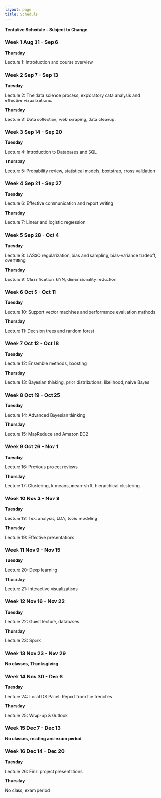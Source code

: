 ```yaml
---
layout: page
title: Schedule
---
```


#### Tentative Schedule - Subject to Change

### Week 1 Aug 31 - Sep 6

**Thursday**

Lecture 1: Introduction and course overview

### Week 2 Sep 7 - Sep 13

**Tuesday**

Lecture 2: The data science process, exploratory data analysis and effective visualizations. 

**Thursday**

Lecture 3: Data collection, web scraping, data cleanup. 

### Week 3 Sep 14 - Sep 20

**Tuesday**

Lecture 4: Introduction to Databases and SQL

**Thursday**

Lecture 5: Probability review, statistical models, bootstrap, cross validation

### Week 4 Sep 21 - Sep 27

**Tuesday**

Lecture 6: Effective communication and report writing

**Thursday**

Lecture 7: Linear and logistic regression


### Week 5 Sep 28 - Oct 4

**Tuesday**

Lecture 8: LASSO regularization, bias and sampling, bias-variance tradeoff, overfitting


**Thursday**

Lecture 9: Classification, kNN, dimensionality reduction

### Week 6 Oct 5 - Oct 11

**Tuesday**

Lecture 10: Support vector machines and performance evaluation methods

**Thursday**

Lecture 11: Decision trees and random forest

### Week 7 Oct 12 - Oct 18

**Tuesday**

Lecture 12: Ensemble methods, boosting

**Thursday**

Lecture 13: Bayesian thinking, prior distributions, likelihood, naive Bayes

### Week 8 Oct 19 - Oct 25

**Tuesday**

Lecture 14: Advanced Bayesian thinking

**Thursday**

Lecture 15: MapReduce and Amazon EC2


### Week 9 Oct 26 - Nov 1

**Tuesday**

Lecture 16: Previous project reviews

**Thursday**

Lecture 17: Clustering, k-means, mean-shift, hierarchical clustering

### Week 10 Nov 2 - Nov 8

**Tuesday**

Lecture 18: Text analysis, LDA, topic modeling

**Thursday**

Lecture 19: Effective presentations

### Week 11 Nov 9 - Nov 15

**Tuesday**

Lecture 20: Deep learning

**Thursday**

Lecture 21: Interactive visualizations

### Week 12 Nov 16 - Nov 22

**Tuesday**

Lecture 22: Guest lecture, databases

**Thursday**

Lecture 23: Spark

### Week 13 Nov 23 - Nov 29

**No classes, Thanksgiving**

### Week 14 Nov 30 - Dec 6

**Tuesday**

Lecture 24: Local DS Panel: Report from the trenches

**Thursday**

Lecture 25: Wrap-up & Outlook

### Week 15 Dec 7 - Dec 13

**No classes, reading and exam period**

### Week 16 Dec 14 - Dec 20

**Tuesday**

Lecture 26: Final project presentations

**Thursday**

No class, exam period







